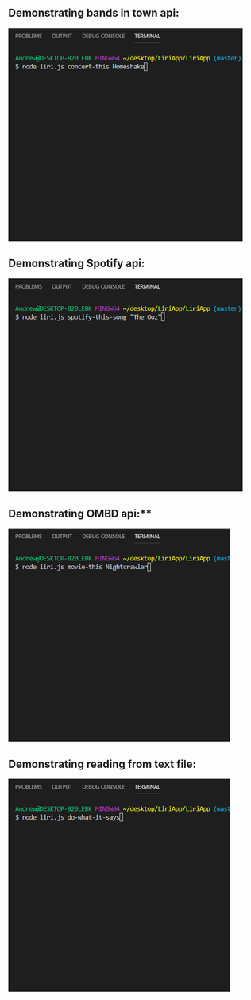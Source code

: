 ## Demonstrating bands in town api:






![](Gifs/concert.gif)






## Demonstrating Spotify api:








![](Gifs/spotify.gif)


## Demonstrating OMBD api:**






![](Gifs/movie.gif)




## Demonstrating reading from text file:






![](Gifs/dowhat.gif)
